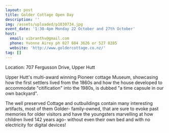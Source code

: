 ```yaml
---
layout: post
title: Golder Cottage Open Day
description: ''
img: /assets/uploaded/p1030734.jpg
event_date: '1:30-4pm Monday 22 October and 27th October'
host:
  email: vibranthv@gmail.com
  phone: Yvonne Airey ph 027 684 3626 or 527 8285
  website: 'http://www.goldercottage.co.nz/'
tag: []
---
```

Location: 707 Fergusson Drive, Upper Hutt

Upper Hutt's multi-award winning Pioneer cottage Museum, showcasing how  the first settlers lived from the 1860s and how the house developed to accommodate "citification" into the 1980s, is dubbed "a time capsule in our own backyard". 

The well preserved Cottage and outbuildings contain many interesting artifacts, most of them Golder- family-owned,  that are sure to evoke past memories for older visitors and have the youngsters marvelling at how children lived 142 years ago- without even their own bed and with no electricity for digital devices!
